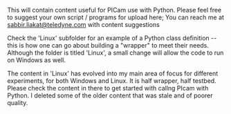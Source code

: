 This will contain content useful for PICam use with Python. Please feel free to suggest your own script / programs for upload here;
You can reach me at sabbir.liakat@teledyne.com with content suggestions

Check the 'Linux' subfolder for an example of a Python class definition -- this is how one can go about building a "wrapper" to meet their needs.
Although the folder is titled 'Linux', a small change will allow the code to run on Windows as well.

The content in 'Linux' has evolved into my main area of focus for different experiments, for both Windows and Linux. It is half wrapper, half testbed. Please check the content in there to get started with callng PIcam with Python. I deleted some of the older content that was stale and of poorer quality.
